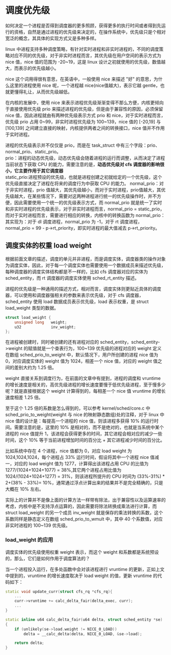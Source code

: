 # 调度优先级
如何决定一个进程是否得到调度器的更多照顾，获得更多的执行时间或者得到先运行的资格，自然是通过进程的优先级来决定的，在操作系统中，优先级只是个相对宽泛的概念，其具体的实现方式又是多种多样。  

linux 中进程支持多种调度策略，有针对实时进程和非实时进程的，不同的调度策略对应不同的优先级，对于非实时进程而言，其优先级在用户空间的表示方式为 nice 值，nice 值的范围为 -20~19，这是 linux 设计之初就使用的优先级，数值越大，而表示的优先级越小。  

nice 这个词用得很有意思，在英语中，一般使用 nice 来描述 "好" 的意思，为什么这里的进程使用 nice 呢，一个进程越 nice(nice值越大)，表示它越 gentle，也就更懂得礼让，从而优先级越低。  

在内核的发展中，使用 nice 来表示进程优先级渐渐变得不那么方便，内核更倾向于直接使用优先级 prio 来描述进程的优先级，但是由于兼容性的原因，必须保留 nice 值，因此进程就由有两种优先级表示方式 prio 和 nice，对于实时进程而言，优先级 prio 占用 0~99，非实时进程优先级为 100~139，nice 值的 [-20,19] 与 [100,139] 之间建立直接的映射，内核提供两者之间的转换接口，nice 值并不作用于实时进程。  

进程的优先级表示并不仅仅是 prio，而是在 task_struct 中有三个字段：prio、normal_prio、static_prio。  
prio：进程的动态优先级，动态优先级会随着进程的运行而调整，从而决定了进程当前状态下获取 CPU 的能力，需要注意的是，**动态优先级对 cfs 调度器的影响很小，它主要作用于其它调度器**  
static_prio:进程预设的优先级，也就是进程创建之初就给定的一个优先级，这个优先级直接决定了进程在将来的调度行为中获取 CPU 的能力。
normal_prio：对于非实时进程，prio 值越大，其优先级越小，而对于实时进程，prio值越大，其优先级越大，在某些情况下，需要对这两种进程进行统一的优先级操作时，并不方便，因此需要使用一个统一的优先级表示方式，而 normal_prio 就是统一了实时和非实时进程的优先级表示，对于非实时进程而言，normal_prio = static_prio，而对于实时进程而言，需要进行相应的转换，内核中的转换函数为 normal_prio：其实现为：对于 dl 调度进程，normal_prio 为 -1，对于 rt 调度进程，normal_prio = 99 - p->rt_priority，即实时进程的最大值减去 p->rt_priority。


## 调度实体的权重 load weight
根据前面文章的描述，调度的单元并非进程，而是调度实体，调度器类的操作对象为调度实体，因此，对于每一个调度实体也需要使用一个数据成员来描述优先级，每种调度器的调度实体结构都是不一样的，比如 cfs 调度器对应的实体为 sched_entity，而  rt 调度器的调度实体使用 sched_rt_entity 描述。  

进程的优先级是一种通用的描述方式，相对而言，调度实体则更贴近具体的调度器，可以使用和调度器强相关的参数来表示优先级，对于 cfs 调度器，sched_entity 使用 load 数据成员表示优先级，load 表示权重，是 struct load_weight 类型的数据。  

```c++
struct load_weight {
	unsigned long	weight;
	u32				inv_weight;
};
```

在进程被创建时，同时被创建的还有进程对应的 sched_entity，sched_entity->weight 的赋值就是一个查表行为，100~139 优先级的进程对应的 weight 定义在数组 sched_prio_to_weight 中，默认情况下，用户所创建的进程 nice 值为 0，对应调度实体的 weight 值为 1024，相差一个 nice 值，对应的 weight 值之间的差别大约为 1.25 倍。  

weight 直接关系到调度行为，在前面的文章中有提到，进程的调度和 vruntime 的增长速度是相关的，高优先级进程的增长速度要慢于低优先级进程，至于慢多少呢？就是直接根据这个 weight 计算得到的，每相差一个 nice 值 vruntime 的增长速度相差 1.25 倍。  

至于这个 1.25 倍的系数是怎么得到的，可以参考 kernel/sched/core.c 中 sched_prio_to_weight(weight 与 nice 的映射静态数组)处的注释，对于 linux 中 nice 值的设计是：每提高一个进程的 nice 值，则该进程多获得 10% 的运行时间。需要注意的是，这里的 10% 是相对的，而不是绝对的，也就是当系统中某个进程的 nice 值提升 1，该进程会获得更多的时间，其它进程会相对应的减少一些时间，这个 10% 等于当前进程增加时间的百分比 + 其它进程减少时间的百分比。  

比如系统中存在 4 个进程，nice 值都为 0，对应 load weight 为 1024,1024,1024，每个进程占 33% 运行时间，假设将其中一个进程 nice 值减一，对应的 load weight 值为 1277，计算得出该进程占用 CPU 的比值为 1277/(1024+1024+1077) = 38%,其它两个进程占用比值为 1024/(1024+1024+1277) = 31%，则该进程所提升的 CPU 时间为 (33%-31%) \* 2+(38% - 33%)= 10%，通常通过浮点计算出来的结果并不是完全精确的，只是大概在 10% 左右。  

实际上的计算并不是像上面的计算方法一样带有除法，出于兼容性以及运算速率的考虑，内核中是不支持浮点运算的，因此需要将除法转换成乘法进行计算，而 struct load_weight 的另一个成员 inv_weight 就是保存的乘法转换的系数，这个系数同样是静态定义在数组 sched_prio_to_wmult 中，其中 40 个系数值，对应非实时进程的 100~139 优先级。  


### load_weight 的应用
调度实体的优先级使用权重 weight 表示，而这个 weight 和系数都是系统预设的，那么，它们是如何作用于调度算法的？  

当一个进程投入运行，在多处函数中会对该进程进行 vruntime 的更新，正如上文中提到的，vruntime 的增长速度取决于 load weight 的值，更新 vruntime 的代码如下：

```c++
static void update_curr(struct cfs_rq *cfs_rq){
	...
	curr->vruntime += calc_delta_fair(delta_exec, curr);
	...
}

static inline u64 calc_delta_fair(u64 delta, struct sched_entity *se)
{
	if (unlikely(se->load.weight != NICE_0_LOAD))
		delta = __calc_delta(delta, NICE_0_LOAD, &se->load);

	return delta;
}
```








